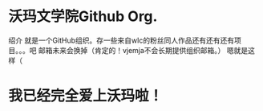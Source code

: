 # 沃玛文学院Github Org.
绍介
就是一个GitHub组织。存一些来自wlc的粉丝同人作品还有还有还有项目。。。吧
邮箱未来会换掉（肯定的！vjemja不会长期提供组织邮箱。）
嗯就是这样（

# 我已经完全爱上沃玛啦！
